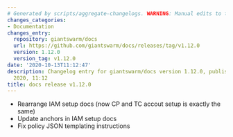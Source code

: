 ```yaml
---
# Generated by scripts/aggregate-changelogs. WARNING: Manual edits to this files will be overwritten.
changes_categories:
- Documentation
changes_entry:
  repository: giantswarm/docs
  url: https://github.com/giantswarm/docs/releases/tag/v1.12.0
  version: 1.12.0
  version_tag: v1.12.0
date: '2020-10-13T11:12:47'
description: Changelog entry for giantswarm/docs version 1.12.0, published on 13 October
  2020, 11:12
title: docs release v1.12.0
---
```


- Rearrange IAM setup docs (now CP and TC accout setup is exactly the same)
- Update anchors in IAM setup docs
- Fix policy JSON templating instructions


